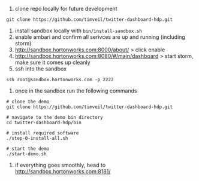 1. clone repo locally for future development
```
git clone https://github.com/timveil/twitter-dashboard-hdp.git
```

1. install sandbox locally with `bin/install-sandbox.sh`
1. enable ambari and confirm all serivces are up and running (including storm)
  1. http://sandbox.hortonworks.com:8000/about/ > click enable
  1. http://sandbox.hortonworks.com:8080/#/main/dashboard > start storm, make sure it comes up cleanly
1. ssh into the sandbox
```
ssh root@sandbox.hortonworks.com -p 2222
```
1. once in the sandbox run the following commands
```
# clone the demo
git clone https://github.com/timveil/twitter-dashboard-hdp.git

# navigate to the demo bin directory
cd twitter-dashboard-hdp/bin

# install required software
./step-0-install-all.sh

# start the demo
./start-demo.sh
```
1.  if everything goes smoothly, head to http://sandbox.hortonworks.com:8181/

